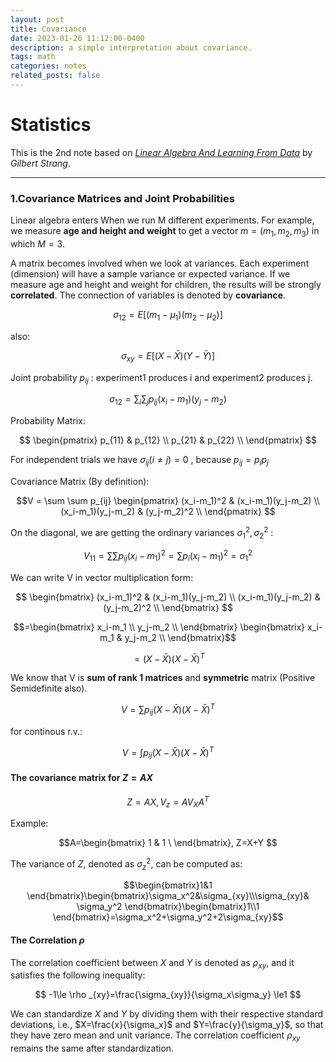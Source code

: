 ```yaml
---
layout: post
title: Covariance
date: 2023-01-26 11:12:00-0400
description: a simple interpretation about covariance.
tags: math
categories: notes
related_posts: false
---
```

# Statistics

This is the 2nd note based on  *[Linear Algebra And Learning From Data](https://math.mit.edu/~gs/learningfromdata/)* by *Gilbert Strang*.

---

### 1.Covariance Matrices and Joint Probabilities  
Linear algebra enters When we run M different experiments. For example, we measure **age and height and weight** to get a vector $m=(m_1,m_2,m_3)$ in which $M=3$.  

A matrix becomes involved when we look at variances. Each experiment (dimension) will have a sample variance or expected variance.  If we measure age and height and weight for children, the results will be strongly **correlated**. The connection of variables is denoted by **covariance**.   

$$\sigma_{12}=E[(m_1-\mu_1)(m_2-\mu_2)]$$

also:

$$\sigma_{xy}=E[(X-\bar X)(Y-\bar Y)]$$

Joint probability $p_{ij}$ : experiment1 produces i and experiment2 produces j.  

$$
\sigma_{12}=\sum_{i}\sum_{j}p_{ij}(x_i-m_1)(y_j-m_2)
$$  

Probability Matrix:  

$$
\begin{pmatrix}
	p_{11} & p_{12}  \\
	p_{21} & p_{22}  \\
\end{pmatrix}
$$  

For independent trials we have $\sigma_{ij}(i\ne j) = 0$ , because $p_{ij}=p_ip_j$  

Covariance Matrix (By definition):  

$$V = \sum \sum p_{ij}
\begin{pmatrix}
	(x_i-m_1)^2 & (x_i-m_1)(y_j-m_2)  \\
	(x_i-m_1)(y_j-m_2) & (y_j-m_2)^2  \\
\end{pmatrix}
$$  

On the diagonal, we are getting the ordinary variances $\sigma_1^2, \sigma_2^2$ :  

$$
V_{11} = \sum\sum  p_{ij}	(x_i-m_1)^2=\sum p_i	(x_i-m_1)^2=\sigma_{1}^2
$$  

We can write V in vector multiplication form:  

$$
\begin{bmatrix}
	(x_i-m_1)^2 & (x_i-m_1)(y_j-m_2)  \\
	(x_i-m_1)(y_j-m_2) & (y_j-m_2)^2  \\
\end{bmatrix}
$$

$$=\begin{bmatrix}
	x_i-m_1 \\
	y_j-m_2   \\
\end{bmatrix} \begin{bmatrix}
	x_i-m_1 & y_j-m_2  \\
\end{bmatrix}$$  

$$=(X-\bar X)(X-\bar X)^T$$

We know that V is **sum of rank 1 matrices** and **symmetric** matrix (Positive Semidefinite also).  

$$
V=\sum p_{ij}(X-\bar X)(X-\bar X)^T
$$

for continous r.v.:  

$$
V=\int p_{ij}(X-\bar X)(X-\bar X)^T
$$  

#### The covariance matrix for $Z=AX$  

$$
Z=AX, V_z=AV_XA^T
$$ 

Example:  

$$A=\begin{bmatrix}
1 & 1 \
\end{bmatrix}, Z=X+Y
$$

The variance of $Z$, denoted as $\sigma_z^2$, can be computed as:

$$\begin{bmatrix}1&1 \end{bmatrix}\begin{bmatrix}\sigma_x^2&\sigma_{xy}\\\sigma_{xy}& \sigma_y^2 \end{bmatrix}\begin{bmatrix}1\\1 \end{bmatrix}=\sigma_x^2+\sigma_y^2+2\sigma_{xy}$$

#### The Correlation $\rho$
The correlation coefficient between $X$ and $Y$ is denoted as $\rho_{xy}$, and it satisfies the following inequality:

$$
-1\le \rho _{xy}=\frac{\sigma_{xy}}{\sigma_x\sigma_y} \le1
$$

We can standardize $X$ and $Y$ by dividing them with their respective standard deviations, i.e., $X=\frac{x}{\sigma_x}$ and $Y=\frac{y}{\sigma_y}$, so that they have zero mean and unit variance. The correlation coefficient $\rho_{xy}$ remains the same after standardization.